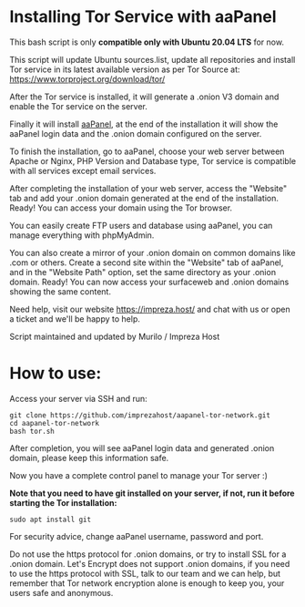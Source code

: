 # Installing Tor Service with aaPanel

This bash script is only **compatible only with Ubuntu 20.04 LTS** for now.

This script will update Ubuntu sources.list, update all repositories and install Tor service in its latest available version as per Tor Source at: https://www.torproject.org/download/tor/

After the Tor service is installed, it will generate a .onion V3 domain and enable the Tor service on the server.

Finally it will install [aaPanel](https://www.aapanel.com), at the end of the installation it will show the aaPanel login data and the .onion domain configured on the server.

To finish the installation, go to aaPanel, choose your web server between Apache or Nginx, PHP Version and Database type, Tor service is compatible with all services except email services.

After completing the installation of your web server, access the "Website" tab and add your .onion domain generated at the end of the installation. Ready! You can access your domain using the Tor browser.

You can easily create FTP users and database using aaPanel, you can manage everything with phpMyAdmin.

You can also create a mirror of your .onion domain on common domains like .com or others. Create a second site within the "Website" tab of aaPanel, and in the "Website Path" option, set the same directory as your .onion domain. Ready! You can now access your surfaceweb and .onion domains showing the same content.

Need help, visit our website https://impreza.host/ and chat with us or open a ticket and we'll be happy to help.

Script maintained and updated by Murilo / Impreza Host

# How to use:

Access your server via SSH and run:
```
git clone https://github.com/imprezahost/aapanel-tor-network.git
cd aapanel-tor-network
bash tor.sh
```
After completion, you will see aaPanel login data and generated .onion domain, please keep this information safe.

Now you have a complete control panel to manage your Tor server :)

**Note that you need to have git installed on your server, if not, run it before starting the Tor installation:**
```
sudo apt install git
```

For security advice, change aaPanel username, password and port.

Do not use the https protocol for .onion domains, or try to install SSL for a .onion domain. Let's Encrypt does not support .onion domains, if you need to use the https protocol with SSL, talk to our team and we can help, but remember that Tor network encryption alone is enough to keep you, your users safe and anonymous.
